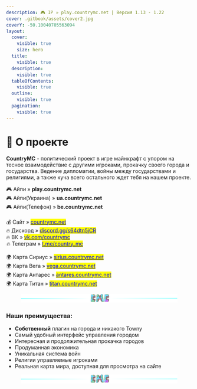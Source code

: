 ```yaml
---
description: 🎮 IP » play.countrymc.net | Версия 1.13 - 1.22
cover: .gitbook/assets/cover2.jpg
coverY: -50.10040705563094
layout:
  cover:
    visible: true
    size: hero
  title:
    visible: true
  description:
    visible: true
  tableOfContents:
    visible: true
  outline:
    visible: true
  pagination:
    visible: true
---
```


# 👋 О проекте

**CountryMC** - политический проект в игре майнкрафт с упором на тесное взаимодействие с другими игроками, прокачку своего города и государства. Ведение дипломатии, войны между государствами и религиями, а также куча всего остального ждет тебя на нашем проекте.

🎮 Айпи » **play.countrymc.net**\
🎮 Айпи(Украина) » **ua.countrymc.net**\
🎮 Айпи(Телефон) » **be.countrymc.net**\
\
💰 Сайт » [<mark style="color:blue;">countrymc.net</mark>](https://vk.com/away.php?to=http%3A%2F%2Fcountrymc.net\&cc_key=)\
🔥 Дискорд » [<mark style="color:blue;">discord.gg/s64dtn5jCR</mark>](https://discord.gg/s64dtn5jCR)\
🔥 ВК » [<mark style="color:blue;">vk.com/countrymc</mark>](https://vk.com/countrymc)\
![🔥](data:image/gif;base64,R0lGODlhAQABAAAAACH5BAEKAAEALAAAAAABAAEAAAICTAEAOw==)🔥 Телеграм » [<mark style="color:blue;">t.me/country\_mc</mark>](https://t.me/country_mc)\
\
🌍 Карта Сириус » [<mark style="color:blue;">sirius.countrymc.net</mark>](https://sirius.countrymc.net)\
🌍 Карта Вега » [<mark style="color:blue;">vega.countrymc.net</mark>](https://sirius.countrymc.net)\
🌍 Карта Антарес » [<mark style="color:blue;">antares.countrymc.net</mark>](https://antares.countrymc.net)\
🌍 Карта Титан » [<mark style="color:blue;">titan.countrymc.net</mark>](https://titan.countrymc.net)

<figure><img src=".gitbook/assets/gitlab_hr7.svg" alt=""><figcaption></figcaption></figure>

### Наши преимущества:

* **Собственный** плагин на города и никакого Towny
* Самый удобный интерфейс управления городом
* Интересная и продолжительная прокачка городов
* Продуманная экономика
* Уникальная система войн
* Религии управляемые игроками
* Реальная карта мира, доступная для просмотра на сайте

<figure><img src=".gitbook/assets/gitlab_hr7.svg" alt=""><figcaption></figcaption></figure>
